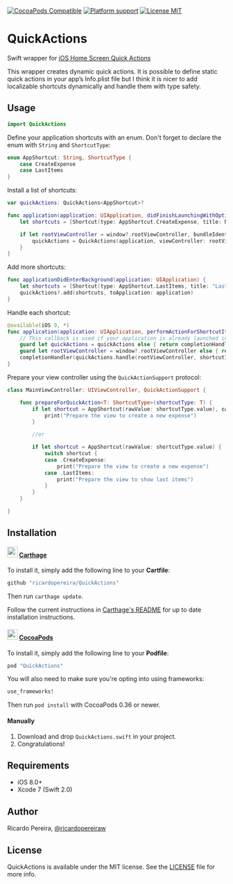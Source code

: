 [![CocoaPods Compatible](https://img.shields.io/cocoapods/v/QuickActions.svg?style=flat-square)](https://cocoapods.org/pods/QuickActions) [![Platform support](https://img.shields.io/badge/platform-ios-lightgrey.svg?style=flat-square)](https://github.com/ricardopereira/QuickActions/blob/master/LICENSE) [![License MIT](https://img.shields.io/badge/license-MIT-blue.svg?style=flat-square)](https://github.com/ricardopereira/QuickActions/blob/master/LICENSE)


# QuickActions
Swift wrapper for [iOS Home Screen Quick Actions](https://developer.apple.com/library/prerelease/ios/documentation/UserExperience/Conceptual/Adopting3DTouchOniPhone/index.html#//apple_ref/doc/uid/TP40016543-CH1-SW2)

This wrapper creates dynamic quick actions. It is possible to define static quick actions in your app’s Info.plist file but I think it is nicer to add localizable shortcuts dynamically and handle them with type safety.

## Usage

```swift
import QuickActions
```

Define your application shortcuts with an enum. Don't forget to declare the enum with `String` and `ShortcutType`:

```swift
enum AppShortcut: String, ShortcutType {
    case CreateExpense
    case LastItems
}
```

Install a list of shortcuts:


```swift
var quickActions: QuickActions<AppShortcut>?

func application(application: UIApplication, didFinishLaunchingWithOptions launchOptions: [NSObject: AnyObject]?) -> Bool {
    let shortcuts = [Shortcut(type: AppShortcut.CreateExpense, title: NSLocalizedString("CreateExpenseTitle", comment: ""), subtitle: NSLocalizedString("CreateExpenseSubTitle", comment: ""), icon: .Add)]

    if let rootViewController = window?.rootViewController, bundleIdentifier = NSBundle.mainBundle().bundleIdentifier {
        quickActions = QuickActions(application, viewController: rootViewController, bundleIdentifier: bundleIdentifier, shortcuts: shortcuts, launchOptions: launchOptions)
    }
}
```

Add more shortcuts:

```swift
func applicationDidEnterBackground(application: UIApplication) {
    let shortcuts = [Shortcut(type: AppShortcut.LastItems, title: "Last items", subtitle: nil, icon: nil)]
    quickActions?.add(shortcuts, toApplication: application)
}
```

Handle each shortcut:

```swift
@available(iOS 9, *)
func application(application: UIApplication, performActionForShortcutItem shortcutItem: UIApplicationShortcutItem, completionHandler: (Bool) -> Void) {
    // This callback is used if your application is already launched in the background, if not application(_:,willFinishLaunchingWithOptions:) or application(_:didFinishLaunchingWithOptions) will be called (handle the shortcut in those callbacks and return `false`)
    guard let quickActions = quickActions else { return completionHandler(false) }
    guard let rootViewController = window?.rootViewController else { return completionHandler(false) }
    completionHandler(quickActions.handle(rootViewController, shortcutItem: shortcutItem))
}
```

Prepare your view controller using the `QuickActionSupport` protocol:

```swift
class MainViewController: UIViewController, QuickActionSupport {

    func prepareForQuickAction<T: ShortcutType>(shortcutType: T) {
        if let shortcut = AppShortcut(rawValue: shortcutType.value), case .CreateExpense = shortcut {
            print("Prepare the view to create a new expense")
        }

        //or

        if let shortcut = AppShortcut(rawValue: shortcutType.value) {
            switch shortcut {
            case .CreateExpense:
                print("Prepare the view to create a new expense")
            case .LastItems:
                print("Prepare the view to show last items")
            }
        }
    }    

}
```

## Installation

#### <img src="https://cloud.githubusercontent.com/assets/432536/5252404/443d64f4-7952-11e4-9d26-fc5cc664cb61.png" width="24" height="24"> [Carthage]

[Carthage]: https://github.com/Carthage/Carthage

To install it, simply add the following line to your **Cartfile**:

```ruby
github "ricardopereira/QuickActions"
```

Then run `carthage update`.

Follow the current instructions in [Carthage's README][carthage-installation]
for up to date installation instructions.

[carthage-installation]: https://github.com/Carthage/Carthage#adding-frameworks-to-an-application

#### <img src="https://dl.dropboxusercontent.com/u/11377305/resources/cocoapods.png" width="24" height="24"> [CocoaPods]

[CocoaPods]: http://cocoapods.org

To install it, simply add the following line to your **Podfile**:

```ruby
pod "QuickActions"
```

You will also need to make sure you're opting into using frameworks:

```ruby
use_frameworks!
```

Then run `pod install` with CocoaPods 0.36 or newer.

#### Manually
1. Download and drop ```QuickActions.swift``` in your project.  
2. Congratulations! 

## Requirements

* iOS 8.0+
* Xcode 7 (Swift 2.0)

## Author

Ricardo Pereira, [@ricardopereiraw](https://twitter.com/ricardopereiraw)

## License

QuickActions is available under the MIT license. See the [LICENSE] file for more info.

[LICENSE]: /LICENSE

